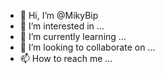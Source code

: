 - 👋 Hi, I’m @MikyBip
- 👀 I’m interested in ...
- 🌱 I’m currently learning ...
- 💞️ I’m looking to collaborate on ...
- 📫 How to reach me ...

<!---
MikyBip/MikyBip is a ✨ special ✨ repository because its `README.md` (this file) appears on your GitHub profile.
You can click the Preview link to take a look at your changes.
--->
